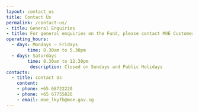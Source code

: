 ```yaml
---
layout: contact_us
title: Contact Us
permalink: /contact-us/
- title: General Enquiries
- title: For general enquiries on the Fund, please contact MOE Customer Service Centre.
operating_hours:
  - days: Mondays – Fridays
        time: 8.30am to 5.30pm
  - days: Saturdays
        time: 8.30am to 12.30pm
         description: Closed on Sundays and Public Holidays
contacts:
  - title: contact Us
    content:
    - phone: +65 68722220
    - phone: +65 67755826
    - email: moe_lkyfb@moe.gov.sg
---
```

